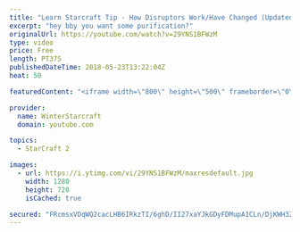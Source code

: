 ```yaml
---
title: "Learn Starcraft Tip - How Disruptors Work/Have Changed (Updated Patch 4.0 2018)"
excerpt: "hey bby you want some purification?"
originalUrl: https://youtube.com/watch?v=29YNS1BFWzM
type: video
price: Free
length: PT37S
publishedDateTime: 2018-05-23T13:22:04Z
heat: 50

featuredContent: "<iframe width=\"800\" height=\"500\" frameborder=\"0\" src=\"https://www.youtube.com/embed/29YNS1BFWzM\" allow=\"accelerometer; autoplay; encrypted-media; gyroscope; picture-in-picture\" allowfullscreen></iframe>"

provider:
  name: WinterStarcraft
  domain: youtube.com

topics:
  - StarCraft 2

images:
  - url: https://i.ytimg.com/vi/29YNS1BFWzM/maxresdefault.jpg
    width: 1280
    height: 720
    isCached: true

secured: "FRcmsxVDqWQ2cacLHB6IRkzTI/6ghD/II27xaYJkGDyFDMupA1CLn/DjKWH3ZIVI199YGsKts9IFhR4CGoRUyEHlfgZ8rv4MJj7fMz5wec6ATp4zC53txXlkZITJncejoVjOz3Yqxstqw5FDHNhKoVivSte2muJI1NgOCH4LI23PNK0iopn04ygtsseg36yhq+AjSabX/zSOBBXFBIZyBnPodSi4yTweQKAppmbfBKGT1pwjfhq5jSx3aoXYpNY35j9v8I7Xcj4TMGRLTpuZbvEnEnDqxgUqzz/WsNLCpGmbKjeQ6XHE2SW03ZXH3BAudXID1aWb4rUTN/VmvZ1O8WHBg7OK90dz7oeZ1SBKduHQrnz5d0FoQAsw0S9LwQfmJ/5KWosLgLbd037eUY4uiY2VpZHH1sVo3VhA01NXYBM=;WY8ngIfzC2bMImdeb05iMA=="
---
```


